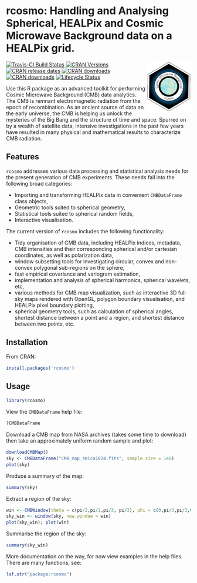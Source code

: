 
# rcosmo: Handling and Analysing Spherical, HEALPix and Cosmic Microwave Background data on a HEALPix grid.

<img src="man/figures/logo.jpg" align="right" alt="" width="120" />


<!-- Badges Start -->
[![Travis-CI Build Status](https://travis-ci.org/frycast/rcosmo.svg?branch=master)](https://travis-ci.org/frycast/rcosmo) 
[![CRAN Versions](http://www.r-pkg.org/badges/version/rcosmo)](https://CRAN.R-project.org/package=rcosmo) 
[![CRAN release dates](http://www.r-pkg.org/badges/version-ago/rcosmo)](https://CRAN.R-project.org/package=rcosmo) 
[![CRAN downloads](http://cranlogs.r-pkg.org/badges/grand-total/rcosmo)](https://CRAN.R-project.org/package=rcosmo) 
[![CRAN downloads](http://cranlogs.r-pkg.org/badges/last-week/rcosmo)](https://CRAN.R-project.org/package=rcosmo) [![Lifecycle Status](https://img.shields.io/badge/lifecycle-maturing-blue.svg)](https://www.tidyverse.org/lifecycle/)
<!-- Badges End -->


<!-- [![Code coverage](https://codecov.io/gh/frycast/rcosmo/branch/master/graph/badge.svg)](https://codecov.io/github/frycast/rcosmo?branch=master) -->


Use this R package as an advanced toolkit for performing Cosmic Microwave Background (CMB) data analytics. The CMB is remnant electromagnetic radiation from the epoch of recombination. As an ancient source of data on the early universe, the CMB is helping us unlock the mysteries of the Big Bang and the structure of time and space. Spurred on by a wealth of satellite data, intensive investigations in the past few years have resulted in many physical and mathematical results to characterize CMB radiation.  

## Features

`rcosmo` addresses various data processing and statistical analysis needs for the present generation of CMB experiments. These needs fall into the following broad categories:
+ Importing and transforming HEALPix data in convenient `CMBDataFrame` class objects,
+ Geometric tools suited to spherical geometry,
+ Statistical tools suited to spherical random fields,
+ Interactive visualisation.

The current version of `rcosmo` includes the following functionality:
+	Tidy organisation of CMB data, including HEALPix indices, metadata, CMB intensities and their
  corresponding spherical and/or cartesian coordinates, as well as polarization data,
+	window subsetting tools for investigating circular, convex and non-convex polygonal sub-regions on the sphere,
+	fast empirical covariance and variogram estimation,
+	implementation and analysis of spherical harmonics, spherical wavelets, etc,
+	various methods for CMB map visualization, such as interactive 3D full sky maps rendered with OpenGL, polygon boundary visualisation, and HEALPix pixel boundary plotting,
+ spherical geometry tools, such as calculation of spherical angles, shortest distance between a point and a region, and shortest distance between two points, etc.


## Installation

From CRAN:

```r
install.packages('rcosmo')
```

## Usage

```r
library(rcosmo)
```

View the `CMBDataFrame` help file:

```r
?CMBDataFrame
```

Download a CMB map from NASA archives (takes some time to download)
then take an approximately uniform random sample and plot:

```r
downloadCMBMap()
sky <- CMBDataFrame("CMB_map_smica1024.fits", sample.size = 1e6)
plot(sky)
```

Produce a summary of the map:

```r
summary(sky)
```

Extract a region of the sky:

```r
win <- CMBWindow(theta = c(pi/2,pi/2,pi/3, pi/3), phi = c(0,pi/3,pi/3,0))
sky_win <- window(sky, new.window = win)
plot(sky_win); plot(win)
```

Summarise the region of the sky:

```r
summary(sky_win)
```
More documentation on the way, for now view examples in the help files. There are many functions, see:

```r
lsf.str("package:rcosmo")
```
